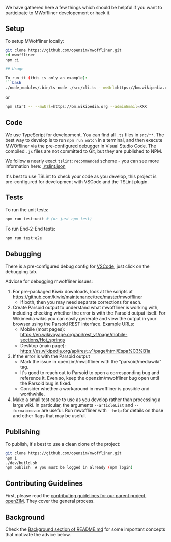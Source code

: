 We have gathered here a few things which should be helpful if you want
to participate to MWoffliner developement or hack it.

## Setup

To setup MWoffliner locally:
```bash
git clone https://github.com/openzim/mwoffliner.git
cd mwoffliner
npm ci

## Usage

To run it (this is only an example):
```bash
./node_modules/.bin/ts-node ./src/cli.ts --mwUrl=https://bm.wikipedia.org --adminEmail=XXX
```

or

```bash
npm start -- --mwUrl=https://bm.wikipedia.org --adminEmail=XXX
```

## Code

We use TypeScript for development. You can find all `.ts` files in
`src/**`.  The best way to develop is to run `npm run watch` in a
terminal, and then execute MWOffliner via the pre-configured debugger
in Visual Studio Code.  The compiled `.js` files are not committed to
Git, but they are published to NPM.

We follow a nearly exact `tslint:recommended` scheme -
you can see more information here: [./tslint.json](./tslint.json)

It's best to use TSLint to check your code as you develop, this
project is pre-configured for development with VSCode and the TSLint
plugin.

## Tests

To run the unit tests:
```bash
npm run test:unit # (or just npm test)
```

To run End-2-End tests:
```bash
npm run test:e2e
```

## Debugging

There is a pre-configured debug config for
[VSCode](https://code.visualstudio.com/), just click on the debugging
tab.

Advicse for debugging mwoffliner issues:

1.  For pre-packaged Kiwix downloads, look at the scripts at
    https://github.com/kiwix/maintenance/tree/master/mwoffliner
    *   If both, then you may need separate corrections for each.
2.  Create Parsoid output to understand what mwoffliner is working
    with, including checking whether the error is with the Parsoid
    output itself.  For Wikimedia wikis you can easily generate and
    view the output in your browser using the Parsoid REST interface.
    Example URLs:
    *   Mobile (most pages):
        https://en.wikivoyage.org/api/rest_v1/page/mobile-sections/Hot_springs
    *   Desktop (main page):
        https://es.wikipedia.org/api/rest_v1/page/html/Espa%C3%B1a
3.  If the error is with the Parsoid output
    *   Mark the issue in openzim/mwoffliner with the
        "parsoid/mediawiki" tag.
    *   It's good to reach out to Parsoid to open a corresponding bug
        and reference it. Even so, keep the openzim/mwoffliner bug
        open until the Parsoid bug is fixed.
    *   Consider whether a workaround in mwoffliner is possible and
        worthwhile.
4.  Make a small test case to use as you develop rather than
    processing a large wiki. In particular, the arguments
    `--articleList` and `--format=nozim` are useful.  Run mwoffliner
    with `--help` for details on those and other flags that may be
    useful.

## Publishing
To publish, it's best to use a clean clone of the project:
```bash
git clone https://github.com/openzim/mwoffliner.git
npm i
./dev/build.sh
npm publish  # you must be logged in already (npm login)
```

## Contributing Guidelines

First, please read the [contributing guidelines for our parent
project,
openZIM](https://github.com/openzim/overview/blob/master/CONTRIBUTING.md).
They cover the general process.

## Background

Check the [Background section of README.md](README.md#background) for
some important concepts that motivate the advice below.
